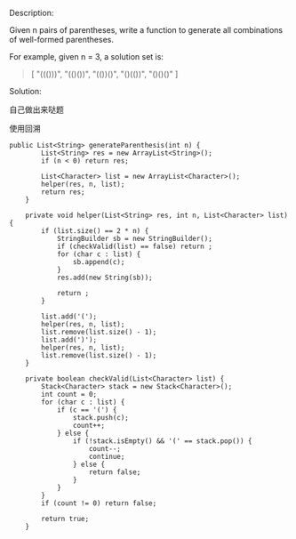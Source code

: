 Description:

Given n pairs of parentheses, write a function to generate all combinations of well-formed parentheses.

For example, given n = 3, a solution set is:

>[
  "((()))",
  "(()())",
  "(())()",
  "()(())",
  "()()()"
]

Solution:

自己做出来哒题

使用回溯

```
public List<String> generateParenthesis(int n) {
        List<String> res = new ArrayList<String>();
        if (n < 0) return res;
        
        List<Character> list = new ArrayList<Character>();
        helper(res, n, list);
        return res;
    }
    
    private void helper(List<String> res, int n, List<Character> list) {
        if (list.size() == 2 * n) {
            StringBuilder sb = new StringBuilder();
            if (checkValid(list) == false) return ;
            for (char c : list) {
                sb.append(c);
            }
            res.add(new String(sb));
            
            return ;
        }
        
        list.add('(');
        helper(res, n, list);
        list.remove(list.size() - 1);
        list.add(')');
        helper(res, n, list);
        list.remove(list.size() - 1);
    }
    
    private boolean checkValid(List<Character> list) {
        Stack<Character> stack = new Stack<Character>();
        int count = 0;
        for (char c : list) {
            if (c == '(') {
                stack.push(c);
                count++;
            } else {
                if (!stack.isEmpty() && '(' == stack.pop()) {
                    count--;
                    continue;
                } else {
                    return false;
                }
            }
        }
        if (count != 0) return false;
        
        return true;
    } 
```
